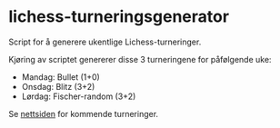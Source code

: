 # lichess-turneringsgenerator

Script for å generere ukentlige Lichess-turneringer.

Kjøring av scriptet genererer disse 3 turneringene for påfølgende uke:

* Mandag: Bullet (1+0)
* Onsdag: Blitz (3+2)
* Lørdag: Fischer-random (3+2)

Se [nettsiden](https://offerspill.com) for kommende turneringer.

